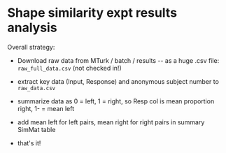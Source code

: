# Shape similarity expt results analysis

Overall strategy:

* Download raw data from MTurk / batch / results -- as a huge .csv file: `raw_full_data.csv` (not checked in!)

* extract key data (Input, Response) and anonymous subject number to `raw_data.csv`

* summarize data as 0 = left, 1 = right, so Resp col is mean proportion right, 1- = mean left

* add mean left for left pairs, mean right for right pairs in summary SimMat table

* that's it!



